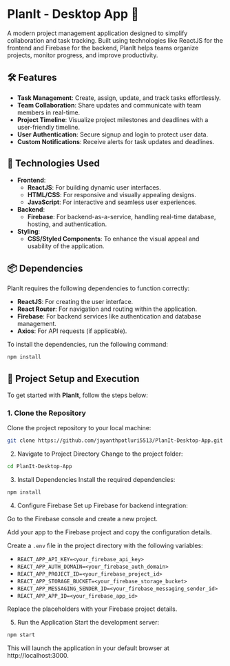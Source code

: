 # PlanIt - Desktop App 💼

A modern project management application designed to simplify collaboration and task tracking. Built using technologies like ReactJS for the frontend and Firebase for the backend, PlanIt helps teams organize projects, monitor progress, and improve productivity.

## 🛠 Features
- **Task Management**: Create, assign, update, and track tasks effortlessly.
- **Team Collaboration**: Share updates and communicate with team members in real-time.
- **Project Timeline**: Visualize project milestones and deadlines with a user-friendly timeline.
- **User Authentication**: Secure signup and login to protect user data.
- **Custom Notifications**: Receive alerts for task updates and deadlines.

## 📁 Technologies Used
- **Frontend**:  
  - **ReactJS**: For building dynamic user interfaces.  
  - **HTML/CSS**: For responsive and visually appealing designs.  
  - **JavaScript**: For interactive and seamless user experiences.  
- **Backend**:  
  - **Firebase**: For backend-as-a-service, handling real-time database, hosting, and authentication.  
- **Styling**:  
  - **CSS/Styled Components**: To enhance the visual appeal and usability of the application.
 
## 📦 Dependencies

PlanIt requires the following dependencies to function correctly:

- **ReactJS**: For creating the user interface.  
- **React Router**: For navigation and routing within the application.  
- **Firebase**: For backend services like authentication and database management.  
- **Axios**: For API requests (if applicable).

To install the dependencies, run the following command:

```bash
npm install
```

## 🚀 Project Setup and Execution

To get started with **PlanIt**, follow the steps below:

### 1. Clone the Repository  
Clone the project repository to your local machine:

```bash
git clone https://github.com/jayanthpotluri5513/PlanIt-Desktop-App.git
```
2. Navigate to Project Directory
Change to the project folder:

```bash
cd PlanIt-Desktop-App
```
3. Install Dependencies
Install the required dependencies:

```bash
npm install
```

4. Configure Firebase
Set up Firebase for backend integration:

Go to the Firebase console and create a new project.

Add your app to the Firebase project and copy the configuration details.

Create a `.env` file in the project directory with the following variables:

- `REACT_APP_API_KEY=<your_firebase_api_key>`
- `REACT_APP_AUTH_DOMAIN=<your_firebase_auth_domain>`
- `REACT_APP_PROJECT_ID=<your_firebase_project_id>`
- `REACT_APP_STORAGE_BUCKET=<your_firebase_storage_bucket>`
- `REACT_APP_MESSAGING_SENDER_ID=<your_firebase_messaging_sender_id>`
- `REACT_APP_APP_ID=<your_firebase_app_id>`

Replace the placeholders with your Firebase project details.

5. Run the Application
Start the development server:

```bash
npm start
```
This will launch the application in your default browser at http://localhost:3000.
